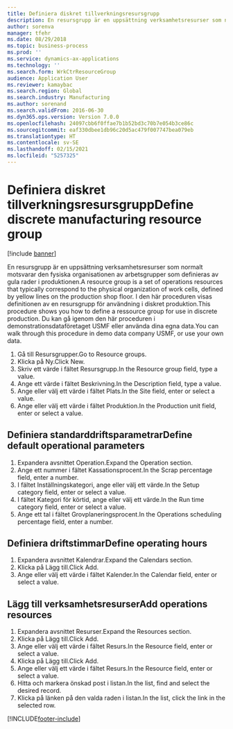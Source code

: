 ```yaml
---
title: Definiera diskret tillverkningsresursgrupp
description: En resursgrupp är en uppsättning verksamhetsresurser som normalt motsvarar den fysiska organisationen av arbetsgrupper som definieras av gula rader i produktionen.
author: sorenva
manager: tfehr
ms.date: 08/29/2018
ms.topic: business-process
ms.prod: ''
ms.service: dynamics-ax-applications
ms.technology: ''
ms.search.form: WrkCtrResourceGroup
audience: Application User
ms.reviewer: kamaybac
ms.search.region: Global
ms.search.industry: Manufacturing
ms.author: sorenand
ms.search.validFrom: 2016-06-30
ms.dyn365.ops.version: Version 7.0.0
ms.openlocfilehash: 24097cbb6f0ffae7b1b52bd3c70b7e054b3ce86c
ms.sourcegitcommit: eaf330dbee1db96c20d5ac479f007747bea079eb
ms.translationtype: HT
ms.contentlocale: sv-SE
ms.lasthandoff: 02/15/2021
ms.locfileid: "5257325"
---
```

# <a name="define-discrete-manufacturing-resource-group"></a><span data-ttu-id="90662-103">Definiera diskret tillverkningsresursgrupp</span><span class="sxs-lookup"><span data-stu-id="90662-103">Define discrete manufacturing resource group</span></span>

[!include [banner](../../includes/banner.md)]

<span data-ttu-id="90662-104">En resursgrupp är en uppsättning verksamhetsresurser som normalt motsvarar den fysiska organisationen av arbetsgrupper som definieras av gula rader i produktionen.</span><span class="sxs-lookup"><span data-stu-id="90662-104">A resource group is a set of operations resources that typically correspond to the physical organization of work cells, defined by yellow lines on the production shop floor.</span></span> <span data-ttu-id="90662-105">I den här proceduren visas definitionen av en resursgrupp för användning i diskret produktion.</span><span class="sxs-lookup"><span data-stu-id="90662-105">This procedure shows you how to define a ressource group for use in discrete production.</span></span> <span data-ttu-id="90662-106">Du kan gå igenom den här proceduren i demonstrationsdataföretaget USMF eller använda dina egna data.</span><span class="sxs-lookup"><span data-stu-id="90662-106">You can walk through this procedure in demo data company USMF, or use your own data.</span></span>

1. <span data-ttu-id="90662-107">Gå till Resursgrupper.</span><span class="sxs-lookup"><span data-stu-id="90662-107">Go to Resource groups.</span></span>
2. <span data-ttu-id="90662-108">Klicka på Ny.</span><span class="sxs-lookup"><span data-stu-id="90662-108">Click New.</span></span>
3. <span data-ttu-id="90662-109">Skriv ett värde i fältet Resursgrupp.</span><span class="sxs-lookup"><span data-stu-id="90662-109">In the Resource group field, type a value.</span></span>
4. <span data-ttu-id="90662-110">Ange ett värde i fältet Beskrivning.</span><span class="sxs-lookup"><span data-stu-id="90662-110">In the Description field, type a value.</span></span>
5. <span data-ttu-id="90662-111">Ange eller välj ett värde i fältet Plats.</span><span class="sxs-lookup"><span data-stu-id="90662-111">In the Site field, enter or select a value.</span></span>
6. <span data-ttu-id="90662-112">Ange eller välj ett värde i fältet Produktion.</span><span class="sxs-lookup"><span data-stu-id="90662-112">In the Production unit field, enter or select a value.</span></span>

## <a name="define-default-operational-parameters"></a><span data-ttu-id="90662-113">Definiera standarddriftsparametrar</span><span class="sxs-lookup"><span data-stu-id="90662-113">Define default operational parameters</span></span>
1. <span data-ttu-id="90662-114">Expandera avsnittet Operation.</span><span class="sxs-lookup"><span data-stu-id="90662-114">Expand the Operation section.</span></span>
2. <span data-ttu-id="90662-115">Ange ett nummer i fältet Kassationsprocent.</span><span class="sxs-lookup"><span data-stu-id="90662-115">In the Scrap percentage field, enter a number.</span></span>
3. <span data-ttu-id="90662-116">I fältet Inställningskategori, ange eller välj ett värde.</span><span class="sxs-lookup"><span data-stu-id="90662-116">In the Setup category field, enter or select a value.</span></span>
4. <span data-ttu-id="90662-117">I fältet Kategori för körtid, ange eller välj ett värde.</span><span class="sxs-lookup"><span data-stu-id="90662-117">In the Run time category field, enter or select a value.</span></span>
5. <span data-ttu-id="90662-118">Ange ett tal i fältet Grovplaneringsprocent.</span><span class="sxs-lookup"><span data-stu-id="90662-118">In the Operations scheduling percentage field, enter a number.</span></span>

## <a name="define-operating-hours"></a><span data-ttu-id="90662-119">Definiera driftstimmar</span><span class="sxs-lookup"><span data-stu-id="90662-119">Define operating hours</span></span>
1. <span data-ttu-id="90662-120">Expandera avsnittet Kalendrar.</span><span class="sxs-lookup"><span data-stu-id="90662-120">Expand the Calendars section.</span></span>
2. <span data-ttu-id="90662-121">Klicka på Lägg till.</span><span class="sxs-lookup"><span data-stu-id="90662-121">Click Add.</span></span>
3. <span data-ttu-id="90662-122">Ange eller välj ett värde i fältet Kalender.</span><span class="sxs-lookup"><span data-stu-id="90662-122">In the Calendar field, enter or select a value.</span></span>

## <a name="add-operations-resources"></a><span data-ttu-id="90662-123">Lägg till verksamhetsresurser</span><span class="sxs-lookup"><span data-stu-id="90662-123">Add operations resources</span></span>
1. <span data-ttu-id="90662-124">Expandera avsnittet Resurser.</span><span class="sxs-lookup"><span data-stu-id="90662-124">Expand the Resources section.</span></span>
2. <span data-ttu-id="90662-125">Klicka på Lägg till.</span><span class="sxs-lookup"><span data-stu-id="90662-125">Click Add.</span></span>
3. <span data-ttu-id="90662-126">Ange eller välj ett värde i fältet Resurs.</span><span class="sxs-lookup"><span data-stu-id="90662-126">In the Resource field, enter or select a value.</span></span>
4. <span data-ttu-id="90662-127">Klicka på Lägg till.</span><span class="sxs-lookup"><span data-stu-id="90662-127">Click Add.</span></span>
5. <span data-ttu-id="90662-128">Ange eller välj ett värde i fältet Resurs.</span><span class="sxs-lookup"><span data-stu-id="90662-128">In the Resource field, enter or select a value.</span></span>
6. <span data-ttu-id="90662-129">Hitta och markera önskad post i listan.</span><span class="sxs-lookup"><span data-stu-id="90662-129">In the list, find and select the desired record.</span></span>
7. <span data-ttu-id="90662-130">Klicka på länken på den valda raden i listan.</span><span class="sxs-lookup"><span data-stu-id="90662-130">In the list, click the link in the selected row.</span></span>



[!INCLUDE[footer-include](../../../includes/footer-banner.md)]